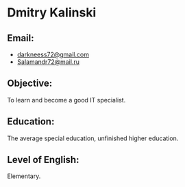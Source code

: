 # Dmitry Kalinski

## Email: 
* darkneess72@gmail.com 
* Salamandr72@mail.ru

## Objective:
To learn and become a good IT specialist.

## Education:
The average special education, unfinished higher education.

## Level of English: 
Elementary.